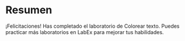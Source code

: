 # Resumen

¡Felicitaciones! Has completado el laboratorio de Colorear texto. Puedes practicar más laboratorios en LabEx para mejorar tus habilidades.
